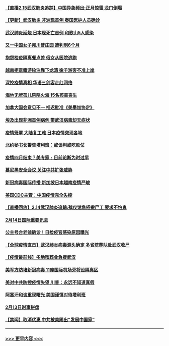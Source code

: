 #### [【直播2.15武汉肺炎追踪】中国异象频出:正月惊雷 龙门倒塌](../pages/prog202/a102777974.md?t=02152202) 
#### [【更新】武汉肺炎 非洲现首例 泰国医护人员确诊](../pages/prog202/a102770740.md?t=02152202) 
#### [武汉肺炎延烧 日本现死亡首例 和歌山5人感染](../pages/prog202/a102777815.md?t=02152202) 
#### [又一中国女子闯川普庄园 遭判刑6个月](../pages/prog202/a102777673.md?t=02152202) 
#### [抱怨检疫隔离餐点差 俄女从医院逃跑](../pages/prog202/a102777667.md?t=02152202) 
#### [越南拒意籍游轮泊靠下龙湾 逾千游客不准上岸](../pages/prog202/a102777646.md?t=02152202) 
#### [深挖疫情真相 华语三剑客走红网络](../pages/prog202/a102777624.md?t=02152202) 
#### [海地无牌孤儿院陷火海 15名孩童丧生](../pages/prog202/a102777620.md?t=02152202) 
#### [加拿大国会意见不一 推迟批准《美墨加协定》](../pages/prog202/a102777575.md?t=02152202) 
#### [埃及出现非洲首例病例 带武汉病毒却无症状](../pages/prog202/a102777559.md?t=02152202) 
#### [疫情笼罩 大陆复工难 日本疫情突现各地](../pages/prog202/a102777455.md?t=02152202) 
#### [北约秘书长警告塔利班：或谈判或吃败仗](../pages/prog202/a102777442.md?t=02152202) 
#### [疫情四月结束？美专家﹕目前论断为时过早](../pages/prog202/a102777248.md?t=02152202) 
#### [慕尼黑安全会议 关注中共扩张威胁](../pages/prog202/a102777254.md?t=02152202) 
#### [新冠病毒国际传播 新加坡日本越南疫情严峻](../pages/prog202/a102777245.md?t=02152202) 
#### [美国CDC主管：中国疫情完全失控](../pages/prog202/a102777236.md?t=02152202) 
#### [【直播回放】2.14武汉肺炎追踪:殡仪馆急招搬尸工 要求不怕鬼](../pages/prog202/a102777141.md?t=02152202) 
#### [2月14日国际重要讯息](../pages/prog202/a102777073.md?t=02152202) 
#### [公主号台老翁确诊！日检疫官感染原因曝光](../pages/prog202/a102777075.md?t=02152202) 
#### [【全球疫情直击】武汉肺炎病毒源头确定 多省殡葬队赴武汉收尸](../pages/prog202/a102777026.md?t=02152202) 
#### [【疫情最前线】多地殡葬业急援武汉](../pages/prog202/a102776986.md?t=02152202) 
#### [美军方防堵新冠病毒 11座国际机场旁将设隔离区](../pages/prog202/a102776870.md?t=02152202) 
#### [美对中共防控疫情失望 川普：永远不知道真假](../pages/prog202/a102776836.md?t=02152202) 
#### [阿富汗和谈重现曙光 美国谨慎对待塔利班](../pages/prog202/a102776748.md?t=02152202) 
#### [2月13日时事拼盘](../pages/prog202/a102776689.md?t=02152202) 
#### [【禁闻】取消优惠 中共被美踢出“发展中国家”](../pages/prog202/a102776670.md?t=02152202) 

----
#### [ >>> 更早内容 <<< ](../indexes/prog202-earlier.md)
